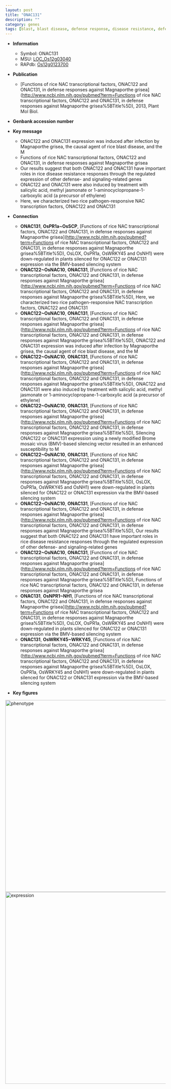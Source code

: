 ```yaml
---
layout: post
title: "ONAC131"
description: ""
category: genes
tags: [blast, blast disease, defense response, disease resistance, defense, disease, ethylene, transcription factor, jasmonate, salicylic acid]
---
```


* **Information**  
    + Symbol: ONAC131  
    + MSU: [LOC_Os12g03040](http://rice.plantbiology.msu.edu/cgi-bin/ORF_infopage.cgi?orf=LOC_Os12g03040)  
    + RAPdb: [Os12g0123700](http://rapdb.dna.affrc.go.jp/viewer/gbrowse_details/irgsp1?name=Os12g0123700)  

* **Publication**  
    + [Functions of rice NAC transcriptional factors, ONAC122 and ONAC131, in defense responses against Magnaporthe grisea](http://www.ncbi.nlm.nih.gov/pubmed?term=Functions of rice NAC transcriptional factors, ONAC122 and ONAC131, in defense responses against Magnaporthe grisea%5BTitle%5D), 2013, Plant Mol Biol.

* **Genbank accession number**  

* **Key message**  
    + ONAC122 and ONAC131 expression was induced after infection by Magnaporthe grisea, the causal agent of rice blast disease, and the M
    + Functions of rice NAC transcriptional factors, ONAC122 and ONAC131, in defense responses against Magnaporthe grisea
    + Our results suggest that both ONAC122 and ONAC131 have important roles in rice disease resistance responses through the regulated expression of other defense- and signaling-related genes
    + ONAC122 and ONAC131 were also induced by treatment with salicylic acid, methyl jasmonate or 1-aminocyclopropane-1-carboxylic acid (a precursor of ethylene)
    + Here, we characterized two rice pathogen-responsive NAC transcription factors, ONAC122 and ONAC131

* **Connection**  
    + __ONAC131__, __OsPR1a~OsSCP__, [Functions of rice NAC transcriptional factors, ONAC122 and ONAC131, in defense responses against Magnaporthe grisea](http://www.ncbi.nlm.nih.gov/pubmed?term=Functions of rice NAC transcriptional factors, ONAC122 and ONAC131, in defense responses against Magnaporthe grisea%5BTitle%5D), OsLOX, OsPR1a, OsWRKY45 and OsNH1) were down-regulated in plants silenced for ONAC122 or ONAC131 expression via the BMV-based silencing system
    + __ONAC122~OsNAC10__, __ONAC131__, [Functions of rice NAC transcriptional factors, ONAC122 and ONAC131, in defense responses against Magnaporthe grisea](http://www.ncbi.nlm.nih.gov/pubmed?term=Functions of rice NAC transcriptional factors, ONAC122 and ONAC131, in defense responses against Magnaporthe grisea%5BTitle%5D), Here, we characterized two rice pathogen-responsive NAC transcription factors, ONAC122 and ONAC131
    + __ONAC122~OsNAC10__, __ONAC131__, [Functions of rice NAC transcriptional factors, ONAC122 and ONAC131, in defense responses against Magnaporthe grisea](http://www.ncbi.nlm.nih.gov/pubmed?term=Functions of rice NAC transcriptional factors, ONAC122 and ONAC131, in defense responses against Magnaporthe grisea%5BTitle%5D), ONAC122 and ONAC131 expression was induced after infection by Magnaporthe grisea, the causal agent of rice blast disease, and the M
    + __ONAC122~OsNAC10__, __ONAC131__, [Functions of rice NAC transcriptional factors, ONAC122 and ONAC131, in defense responses against Magnaporthe grisea](http://www.ncbi.nlm.nih.gov/pubmed?term=Functions of rice NAC transcriptional factors, ONAC122 and ONAC131, in defense responses against Magnaporthe grisea%5BTitle%5D), ONAC122 and ONAC131 were also induced by treatment with salicylic acid, methyl jasmonate or 1-aminocyclopropane-1-carboxylic acid (a precursor of ethylene)
    + __ONAC122~OsNAC10__, __ONAC131__, [Functions of rice NAC transcriptional factors, ONAC122 and ONAC131, in defense responses against Magnaporthe grisea](http://www.ncbi.nlm.nih.gov/pubmed?term=Functions of rice NAC transcriptional factors, ONAC122 and ONAC131, in defense responses against Magnaporthe grisea%5BTitle%5D), Silencing ONAC122 or ONAC131 expression using a newly modified Brome mosaic virus (BMV)-based silencing vector resulted in an enhanced susceptibility to M
    + __ONAC122~OsNAC10__, __ONAC131__, [Functions of rice NAC transcriptional factors, ONAC122 and ONAC131, in defense responses against Magnaporthe grisea](http://www.ncbi.nlm.nih.gov/pubmed?term=Functions of rice NAC transcriptional factors, ONAC122 and ONAC131, in defense responses against Magnaporthe grisea%5BTitle%5D), OsLOX, OsPR1a, OsWRKY45 and OsNH1) were down-regulated in plants silenced for ONAC122 or ONAC131 expression via the BMV-based silencing system
    + __ONAC122~OsNAC10__, __ONAC131__, [Functions of rice NAC transcriptional factors, ONAC122 and ONAC131, in defense responses against Magnaporthe grisea](http://www.ncbi.nlm.nih.gov/pubmed?term=Functions of rice NAC transcriptional factors, ONAC122 and ONAC131, in defense responses against Magnaporthe grisea%5BTitle%5D), Our results suggest that both ONAC122 and ONAC131 have important roles in rice disease resistance responses through the regulated expression of other defense- and signaling-related genes
    + __ONAC122~OsNAC10__, __ONAC131__, [Functions of rice NAC transcriptional factors, ONAC122 and ONAC131, in defense responses against Magnaporthe grisea](http://www.ncbi.nlm.nih.gov/pubmed?term=Functions of rice NAC transcriptional factors, ONAC122 and ONAC131, in defense responses against Magnaporthe grisea%5BTitle%5D), Functions of rice NAC transcriptional factors, ONAC122 and ONAC131, in defense responses against Magnaporthe grisea
    + __ONAC131__, __OsNPR1~NH1__, [Functions of rice NAC transcriptional factors, ONAC122 and ONAC131, in defense responses against Magnaporthe grisea](http://www.ncbi.nlm.nih.gov/pubmed?term=Functions of rice NAC transcriptional factors, ONAC122 and ONAC131, in defense responses against Magnaporthe grisea%5BTitle%5D), OsLOX, OsPR1a, OsWRKY45 and OsNH1) were down-regulated in plants silenced for ONAC122 or ONAC131 expression via the BMV-based silencing system
    + __ONAC131__, __OsWRKY45~WRKY45__, [Functions of rice NAC transcriptional factors, ONAC122 and ONAC131, in defense responses against Magnaporthe grisea](http://www.ncbi.nlm.nih.gov/pubmed?term=Functions of rice NAC transcriptional factors, ONAC122 and ONAC131, in defense responses against Magnaporthe grisea%5BTitle%5D), OsLOX, OsPR1a, OsWRKY45 and OsNH1) were down-regulated in plants silenced for ONAC122 or ONAC131 expression via the BMV-based silencing system

* **Key figures**  
<img src="http://funRiceGenes.github.io/images/ONAC131.pheno.png" alt="phenotype"  style="width: 600px;"/>

<img src="http://funRiceGenes.github.io/images/ONAC131.exp.png" alt="expression"  style="width: 600px;"/>


